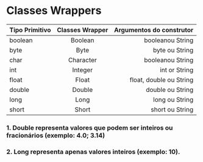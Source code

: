 # Classes Wrappers
|   Tipo Primitivo   |  Classes Wrapper  |    Argumentos do construtor    |
| :---         |     :---:      |          ---: |
| boolean  | Boolean     | booleanou String    |
| byte     | Byte       | byte ou String      |
| char  | Character     | booleanou String    |
| int     | Integer       | int or String      |
| float  | Float     | float, double ou String    |
| double     | Double    | double ou String      |
| long  | Long     | long ou String    |
| short    | Short       | short ou String     |
### 1. Double representa valores que podem ser inteiros ou fracionários (exemplo: 4.0; 3.14)
### 2. Long representa apenas valores inteiros (exemplo: 10).
